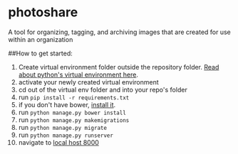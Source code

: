 # photoshare
A tool for organizing, tagging, and archiving images that are created for use within an organization

##How to get started:
1. Create virtual environment folder outside the repository folder. [Read about python's virtual environment here](https://virtualenv.pypa.io/en/stable/).
2. activate your newly created virtual environment 
3. cd out of the virtual env folder and into your repo's folder
4. run `pip install -r requirements.txt`
5. if you don't have bower, [install it](https://bower.io).
6. run `python manage.py bower install`
7. run `python manage.py makemigrations`
8. run `python manage.py migrate`
9. run `python manage.py runserver`
10. navigate to [local host 8000](http://localhost:8000/register)